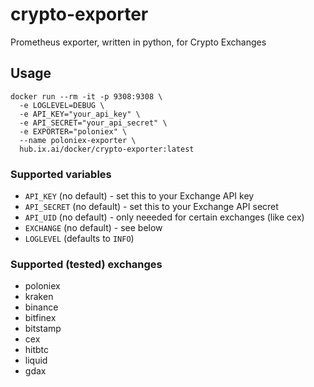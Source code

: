 # crypto-exporter
Prometheus exporter, written in python, for Crypto Exchanges

## Usage
```
docker run --rm -it -p 9308:9308 \
  -e LOGLEVEL=DEBUG \
  -e API_KEY="your_api_key" \
  -e API_SECRET="your_api_secret" \
  -e EXPORTER="poloniex" \
  --name poloniex-exporter \
  hub.ix.ai/docker/crypto-exporter:latest
```

### Supported variables
* `API_KEY` (no default) - set this to your Exchange API key
* `API_SECRET` (no default) - set this to your Exchange API secret
* `API_UID` (no default) - only neeeded for certain exchanges (like cex)
* `EXCHANGE` (no default) - see below
* `LOGLEVEL` (defaults to `INFO`)

### Supported (tested) exchanges
* poloniex
* kraken
* binance
* bitfinex
* bitstamp
* cex
* hitbtc
* liquid
* gdax
